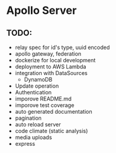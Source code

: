 # Apollo Server

## TODO:

- relay spec for id's type, uuid encoded
- apollo gateway, federation
- dockerize for local development
- deployment to AWS Lambda
- integration with DataSources
  - DynamoDB
- Update operation
- Authentication
- imporove README.md
- imporove test coverage
- auto generated documentation
- pagination
- auto reload server
- code climate (static analysis)
- media uploads
- express